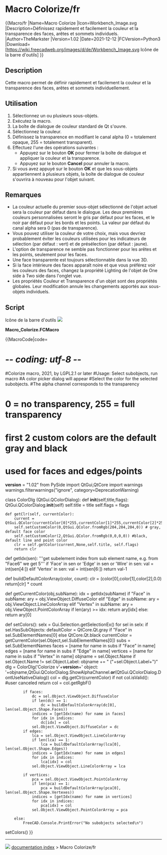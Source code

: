 # Macro Colorize/fr
{{Macro/fr
|Name=Macro Colorize
|Icon=Workbench_Image.svg
|Description=Définissez rapidement et facilement la couleur et la transparence des faces, arêtes et sommets individuels.
|Author=TheMarkster
|Version=1.02
|Date=2021-12-12
|FCVersion=Python3
|Download=[https://wiki.freecadweb.org/images/d/de/Workbench_Image.svg Icône de la barre d'outils]
}}

## Description

Cette macro permet de définir rapidement et facilement la couleur et la transparence des faces, arêtes et sommets individuellement.

## Utilisation

1.  Sélectionnez un ou plusieurs sous-objets.
2.  Exécutez la macro.
3.  La boîte de dialogue de couleur standard de Qt s\'ouvre.
4.  Sélectionnez la couleur.
5.  Définissez la transparence en modifiant le canal alpha (0 = totalement opaque, 255 = totalement transparent).
6.  Effectuez l\'une des opérations suivantes :
    -   Appuyez sur le bouton **OK** pour fermer la boîte de dialogue et appliquer la couleur et la transparence.
    -   Appuyez sur le bouton **Cancel** pour annuler la macro.
7.  Si vous avez appuyé sur le bouton **OK** et que les sous-objets appartiennent à plusieurs objets, la boîte de dialogue de couleur s\'ouvrira à nouveau pour l\'objet suivant.

## Remarques

-   La couleur actuelle du premier sous-objet sélectionné de l\'objet actuel sera la couleur par défaut dans le dialogue. Les deux premières couleurs personnalisées seront le gris par défaut pour les faces, et le noir par défaut pour les bords et les points. La valeur par défaut du canal alpha sera 0 (pas de transparence).
-   Vous pouvez utiliser la couleur de votre choix, mais vous devriez probablement éviter les couleurs utilisées pour les indicateurs de sélection (par défaut : vert) et de présélection (par défaut : jaune).
-   L\'option de transparence ne semble pas fonctionner pour les arêtes et les points, seulement pour les faces.
-   Une face transparente est toujours sélectionnable dans la vue 3D.
-   Si la face intérieure des faces apparaît noire et que vous préférez voir les couleurs des faces, changez la propriété Lighting de l\'objet de One side à Two side dans l\'onglet vue.
-   Les propriétés Couleur et Transparence d\'un objet sont des propriétés globales. Leur modification annule les changements apportés aux sous-objets individuels.

## Script

Icône de la barre d\'outils ![](images/Workbench_Image.svg )

**Macro_Colorize.FCMacro**


{{MacroCode|code=

# -*- coding: utf-8 -*-
#Colorize macro, 2021, by <TheMarkster> LGPL2.1 or later
#Usage: Select subobjects, run macro
#A color picker dialog will appear
#Select the color for the selected subobjects.
#The alpha channel corresponds to the transparency
# 0 = no transparency, 255 = full transparency
# first 2 custom colors are the default gray and black
# used for faces and edges/points

__version__ = "1.02"
from PySide import QtGui,QtCore
import warnings
warnings.filterwarnings("ignore", category=DeprecationWarning)

class ColorDlg (QtGui.QColorDialog):
    def __init__(self,title,flags):
        QtGui.QColorDialog.__init__(self)
        self.title = title
        self.flags = flags

    def getClr(self, currentColor):
        current = QtGui.QColor(currentColor[0]*255,currentColor[1]*255,currentColor[2]*255,currentColor[3]*255)
        self.setCustomColor(0,QtGui.QColor.fromRgb(204,204,204,0)) # gray, default face color
        self.setCustomColor(2,QtGui.QColor.fromRgb(0,0,0,0)) #black, default line and point color
        clr = self.getColor(current,None,self.title, self.flags)
        return clr

def getIdx(sen):
    '''get subelement index from sub element name, e.g. from "Face6"  we get 5'''
    if 'Face' in sen or 'Edge' in sen or 'Wire' in sen:
        val = int(sen[4:])
    elif 'Vertex' in sen:
        val = int(sen[6:])
    return val-1

def buildDefaultColorArray(color, count):
    clr = (color[0],color[1],color[2],0.0)
    return[clr] * count

def getCurrentColor(obj,subName):
    idx = getIdx(subName)
    if "Face" in subName:
        ary = obj.ViewObject.DiffuseColor
    elif "Edge" in subName:
        ary = obj.ViewObject.LineColorArray
    elif "Vertex" in subName:
        ary = obj.ViewObject.PointColorArray
    if len(ary) >= idx:
        return ary[idx]
    else:
        return ary[0]


def setColors():
    selx = Gui.Selection.getSelectionEx()
    for sel in selx:
        if sel.HasSubObjects:
            defaultColor = QtCore.Qt.gray if "Face" in sel.SubElementNames[0] else QtCore.Qt.black
            currentColor = getCurrentColor(sel.Object,sel.SubElementNames[0])
            subs = sel.SubElementNames
            faces = [name for name in subs if "Face" in name]
            edges = [name for name in subs if "Edge" in name]
            vertices = [name for name in subs if "Vertex" in name]
            objname = sel.Object.Name
            if sel.Object.Name != sel.Object.Label:
                objname += " ("+sel.Object.Label+")"
            dlg = ColorDlg('Colorize v'+__version__+' object: '+objname,QtGui.QColorDialog.ShowAlphaChannel.__or__(QtGui.QColorDialog.DontUseNativeDialog))
            col = dlg.getClr(currentColor)
            if not col.isValid(): #user canceled
                return
            col = col.getRgbF()

            if faces:
                dc = sel.Object.ViewObject.DiffuseColor
                if len(dc) == 1:
                    dc = buildDefaultColorArray(dc[0], len(sel.Object.Shape.Faces))
                indices = [getIdx(name) for name in faces]
                for idx in indices:
                    dc[idx] = col
                sel.Object.ViewObject.DiffuseColor = dc
            if edges:
                lca = sel.Object.ViewObject.LineColorArray
                if len(lca) == 1:
                    lca = buildDefaultColorArray(lca[0], len(sel.Object.Shape.Edges))
                indices = [getIdx(name) for name in edges]
                for idx in indices:
                    lca[idx] = col
                sel.Object.ViewObject.LineColorArray = lca

            if vertices:
                pca = sel.Object.ViewObject.PointColorArray
                if len(pca) == 1:
                    pca = buildDefaultColorArray(pca[0], len(sel.Object.Shape.Vertexes))
                indices = [getIdx(name) for name in vertices]
                for idx in indices:
                    pca[idx] = col
                sel.Object.ViewObject.PointColorArray = pca

        else:
            FreeCAD.Console.PrintError("No subobjects selected\n")

setColors()
}}



---
![](images/Button_right.svg) [documentation index](../README.md) > Macro Colorize/fr
